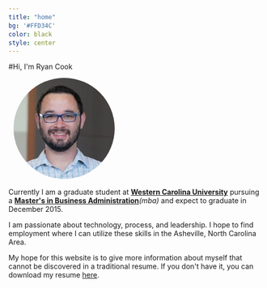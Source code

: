 ```yaml
---
title: "home"
bg: '#FFD34C'
color: black
style: center
---
```



#Hi, I'm Ryan Cook

  <div> 
	  <img src="img/headshot.jpg" alt="Headshot-Alt" style="padding:0 10px; border-radius: 50% 50% 50% 50%" />
  </div>
	
Currently I am a graduate student at <a href="http://www.wcu.edu">**Western Carolina University**</a> pursuing a <a href="http://mba.wcu.edu">**Master's in Business Administration**</a>*(mba)* and expect to graduate in December 2015.


<p>I am passionate about technology, process, and leadership.  I hope to find employment where I can utilize these skills in the Asheville, North Carolina Area.</p>
<p>My hope for this website is to give more information about myself that cannot be discovered in a traditional resume. If you don't have it, you can download my resume <a href="/files/Resume_RyanCook_20150406.docx">here</a>.</p>

<a href="skype:echo123?call"><i class="fa fa-skype fa-2x"/></a>
<a href="mailto:r.k.cook@me.com"><i class="fa fa-envelope-o fa-2x"/></a> 
<a href="http://www.linkedin.com/in/rynck"><i class="fa fa-linkedin-square fa-2x"></i></a> 
<a href="http://google.com/+RyanCook0"><i class="fa fa-google-plus-square fa-2x"></i></a> 
<a href="https://github.com/rkcook/rkcook-me"><i class="fa fa-github-square fa-2x"></i></a>

<!--- 
<p align="left"><em>Some of my major interests are:</em></p>
<li style="margin-left:40px; text-align:left">Web development</li>
<li style="margin-left:40px; text-align:left">Big Data and Analytics</li>
<li style="margin-left:40px; text-align:left">The visualization of data through tools like <a href="https://sites.google.com/site/fusiontablestalks/stories">Google Fusion Tables</a></li>
<li style="margin-left:40px; text-align:left">Among others</li> 
-->
